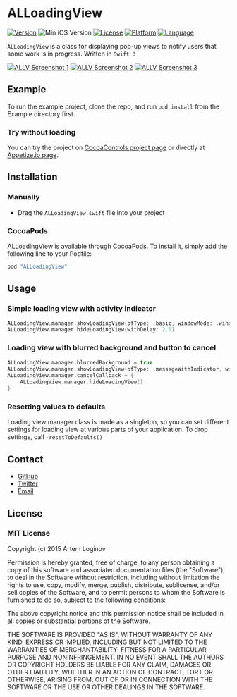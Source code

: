 # ALLoadingView

[![Version](https://img.shields.io/cocoapods/v/ALLoadingView.svg?style=flat)](http://cocoapods.org/pods/ALLoadingView)
![Min iOS Version](https://img.shields.io/badge/iOS%20version-9.0%2B-green.svg)
[![License](https://img.shields.io/cocoapods/l/ALLoadingView.svg?style=flat)](http://cocoapods.org/pods/ALLoadingView)
[![Platform](https://img.shields.io/cocoapods/p/ALLoadingView.svg?style=flat)](http://cocoapods.org/pods/ALLoadingView)
[![Language](https://img.shields.io/badge/Swift-3.0-orange.svg)](http://cocoapods.org/pods/ALLoadingView)

`ALLoadingView` is a class for displaying pop-up views to notify users that some work is in progress. Written in `Swift 3`

[![ALLV Screenshot 1](http://dl.dropboxusercontent.com/u/72091593/Screenshots%20for%20GitHub/ALLV-screenshot1-thumb.png)](http://dl.dropboxusercontent.com/u/72091593/Screenshots%20for%20GitHub/ALLV-screenshot1.png)
[![ALLV Screenshot 2](http://dl.dropboxusercontent.com/u/72091593/Screenshots%20for%20GitHub/ALLV-screenshot2-thumb.png)](http://dl.dropboxusercontent.com/u/72091593/Screenshots%20for%20GitHub/ALLV-screenshot2.png)
[![ALLV Screenshot 3](http://dl.dropboxusercontent.com/u/72091593/Screenshots%20for%20GitHub/ALLV-screenshot3-thumb.png)](http://dl.dropboxusercontent.com/u/72091593/Screenshots%20for%20GitHub/ALLV-screenshot3.png)

## Example

To run the example project, clone the repo, and run `pod install` from the Example directory first.

### Try without loading
You can try the project on [CocoaControls project page](https://www.cocoacontrols.com/controls/alloadingview) or directly at [Appetize.io page](https://appetize.io/app/0p8hwrukfhq096bz8nzu29e5aw?device=iphone5s&scale=75&orientation=portrait&osVersion=8.4).

## Installation
### Manually
* Drag the `ALLoadingView.swift` file into your project

### CocoaPods
ALLoadingView is available through [CocoaPods](http://cocoapods.org). To install
it, simply add the following line to your Podfile:

```ruby
pod "ALLoadingView"
```

## Usage
### Simple loading view with activity indicator 
```swift
ALLoadingView.manager.showLoadingView(ofType: .basic, windowMode: .windowed)
ALLoadingView.manager.hideLoadingView(withDelay: 2.0)
```
### Loading view with blurred background and button to cancel
```swift
ALLoadingView.manager.blurredBackground = true
ALLoadingView.manager.showLoadingView(ofType: .messageWithIndicator, windowMode: .fullscreen)
ALLoadingView.manager.cancelCallback = {
    ALLoadingView.manager.hideLoadingView()
}
```
### Resetting values to defaults
Loading view manager class is made as a singleton, so you can set different settings for loading view at various parts of your application. To drop settings, call `-resetToDefaults()`

## Contact

- [GitHub](http://github.com/ALoginov)
- [Twitter](http://twitter.com/ibvene)
- [Email](mailto:artemloginov@dilarc.com)

## License

### MIT License

Copyright (c) 2015 Artem Loginov

Permission is hereby granted,  free of charge,  to any person obtaining a
copy of this software and associated documentation files (the "Software"),
to deal in the Software without restriction, including without limitation
the rights to  use, copy, modify, merge, publish, distribute, sublicense,
and/or sell copies of the Software, and to permit persons to whom the
Software is furnished to do so, subject to the following conditions:

The above copyright notice and this permission notice shall be included in
all copies or substantial portions of the Software.

THE SOFTWARE IS PROVIDED "AS IS", WITHOUT WARRANTY OF ANY KIND, EXPRESS OR
IMPLIED, INCLUDING BUT NOT LIMITED TO THE WARRANTIES OF MERCHANTABILITY,
FITNESS FOR A PARTICULAR PURPOSE AND NONINFRINGEMENT. IN NO EVENT SHALL THE
AUTHORS OR COPYRIGHT HOLDERS BE LIABLE FOR ANY CLAIM, DAMAGES OR OTHER
LIABILITY, WHETHER IN AN ACTION OF CONTRACT, TORT OR OTHERWISE, ARISING
FROM, OUT OF OR IN CONNECTION WITH THE SOFTWARE OR THE USE OR OTHER
DEALINGS IN THE SOFTWARE.
